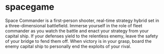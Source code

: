 # spacegame

Space Commander is a first-person shooter, real-time strategy hybrid set in a three-dimensional battlefield. Immerse yourself in the role of fleet commander as you watch the battle and enact your strategy from your capital ship. If your defenses yield to the relentless enemy, leave the safety of your bridge to fend them off. When victory is in your grasp, board the enemy capital ship to personally end the exploits of your rival. 
